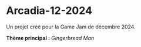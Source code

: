 # Arcadia-12-2024

Un projet créé pour la Game Jam de décembre 2024.

**Thème principal :** *Gingerbread Man*
